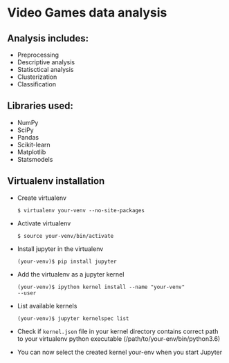 # Video Games data analysis
## Analysis includes:
* Preprocessing
* Descriptive analysis
* Statisctical analysis
* Clusterization
* Classification 

## Libraries used:
* NumPy
* SciPy
* Pandas
* Scikit-learn
* Matplotlib
* Statsmodels

## Virtualenv installation
* Create virtualenv

  <code>$ virtualenv your-venv --no-site-packages</code>

* Activate virtualenv

  <code>$ source your-venv/bin/activate</code>

* Install jupyter in the virtualenv

  <code>(your-venv)$ pip install jupyter</code>

* Add the virtualenv as a jupyter kernel

  <code>(your-venv)$ ipython kernel install --name "your-venv" --user</code>
  
* List available kernels

  <code>(your-venv)$ jupyter kernelspec list</code>
 
* Check if <code>kernel.json</code> file in your kernel directory contains correct path to your virtualenv python executable (/path/to/your-env/bin/python3.6)
 
* You can now select the created kernel your-env when you start Jupyter
